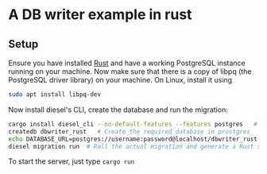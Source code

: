 # A DB writer example in rust



## Setup
Ensure you have installed [Rust](https://www.rust-lang.org/tools/install) and have a working PostgreSQL
instance running on your machine. Now make sure that there is a copy of libpq (the PostgreSQL driver library)
on your machine. On Linux, install it using
```sh
sudo apt install libpq-dev
```
Now install diesel's CLI, create the database and run the migration:
```sh
cargo install diesel_cli --no-default-features --features postgres   # Only install PostgreSQL components
createdb dbwriter_rust   # Create the required database in prostgres
echo DATABASE_URL=postgres://username:password@localhost/dbwriter_rust > .env  # Diesel gets the connection string from here
diesel migration run  # Roll the actual migration and generate a Rust schena that matches the current database schema
```

To start the server, just type `cargo run`